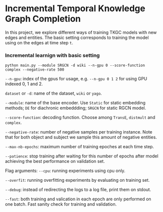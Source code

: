 # Incremental Temporal Knowledge Graph Completion

In this project, we explore different ways of training TKGC models with new edges and entities. The basic setting corresponds to training the model using on the edges at time step `t`. 

### Incremental learnign with basic setting

```
python main.py --module SRGCN -d wiki --n-gpu 0 --score-function complex --negative-rate 500 
```
  `--n-gpu`: index of the gpus for usage, e.g. `--n-gpu 0 1 2` for using GPU indexed 0, 1 and 2.
  
 `dataset` or `-d`: name of the dataset, `wiki` or  `yago`.
 
 `--module`: name of the base encoder. Use `Static` for static embedding methods; `DE` for diachronic embeddding; `SRGCN` for static RGCN model.

  `--score-function`: decoding function. Choose among `TransE`, `distmult` and `complex`.
  
  `--negative-rate`: number of negative samples per training instance. Note that for both object and subject we sample this amount of negative entities.
  
  `--max-nb-epochs`: maximum number of training epoches at each time step.
  
  `--patience`: stop training after waiting for this number of epochs after model achieving the best performance on validation set.
   
   Flag arguments:
   `--cpu`: running experiments using cpu only.
   
   `--overfit`: running overfitting experiments by evaluating on training set.
   
   `--debug`: instead of redirecting the logs to a log file, print them on stdout.
   
   `--fast`: both training and valication in each epoch are only performed on one batch. Fast sanity check for training and validation.  